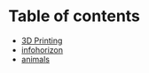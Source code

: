 # Table of contents

* [3D Printing](README.md)
* [infohorizon](<README (1).md>)
* [animals](animals.md,birds.md)
